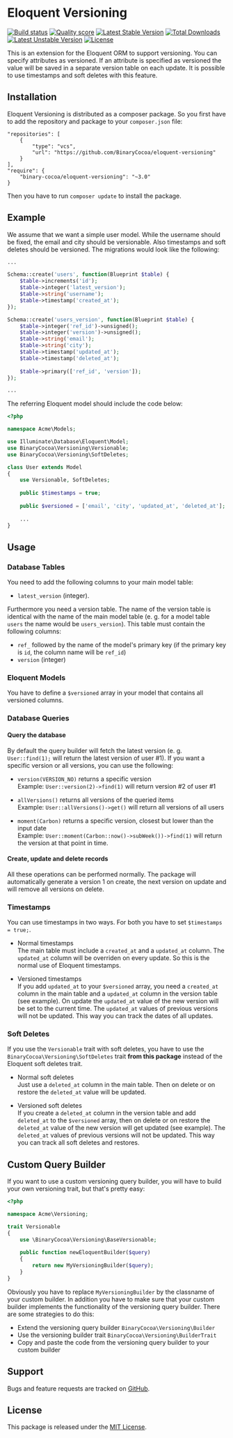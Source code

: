 # Eloquent Versioning

[![Build status](https://scrutinizer-ci.com/g/BinaryCocoa/eloquent-versioning/badges/build.png?b=master)](https://scrutinizer-ci.com/g/BinaryCocoa/eloquent-versioning/) [![Quality score](https://scrutinizer-ci.com/g/BinaryCocoa/eloquent-versioning/badges/quality-score.png?b=master)](https://scrutinizer-ci.com/g/BinaryCocoa/eloquent-versioning/) [![Latest Stable Version](https://poser.pugx.org/binary-cocoa/eloquent-versioning/v/stable)](https://packagist.org/packages/binary-cocoa/eloquent-versioning) [![Total Downloads](https://poser.pugx.org/binary-cocoa/eloquent-versioning/downloads)](https://packagist.org/packages/binary-cocoa/eloquent-versioning) [![Latest Unstable Version](https://poser.pugx.org/binary-cocoa/eloquent-versioning/v/unstable)](https://packagist.org/packages/binary-cocoa/eloquent-versioning) [![License](https://poser.pugx.org/binary-cocoa/eloquent-versioning/license)](https://packagist.org/packages/binary-cocoa/eloquent-versioning)

This is an extension for the Eloquent ORM to support versioning. You can specify attributes as versioned. If an attribute is specified as versioned the value will be saved in a separate version table on each update. It is possible to use timestamps and soft deletes with this feature.

## Installation

Eloquent Versioning is distributed as a composer package. So you first have to add the repository and package to your `composer.json` file:

```
"repositories": [
    {
        "type": "vcs",
        "url": "https://github.com/BinaryCocoa/eloquent-versioning"
    }
],
"require": {
    "binary-cocoa/eloquent-versioning": "~3.0"
}
```

Then you have to run `composer update` to install the package.

## Example

We assume that we want a simple user model. While the username should be fixed, the email and city should be versionable. Also timestamps and soft deletes should be versioned. The migrations would look like the following:

```php
...

Schema::create('users', function(Blueprint $table) {
    $table->increments('id');
    $table->integer('latest_version');
    $table->string('username');
    $table->timestamp('created_at');
});

Schema::create('users_version', function(Blueprint $table) {
    $table->integer('ref_id')->unsigned();
    $table->integer('version')->unsigned();
    $table->string('email');
    $table->string('city');
    $table->timestamp('updated_at');
    $table->timestamp('deleted_at');
    
    $table->primary(['ref_id', 'version']);
});

...
```

The referring Eloquent model should include the code below:

```php
<?php

namespace Acme\Models;

use Illuminate\Database\Eloquent\Model;
use BinaryCocoa\Versioning\Versionable;
use BinaryCocoa\Versioning\SoftDeletes;

class User extends Model
{
    use Versionable, SoftDeletes;
    
    public $timestamps = true;
    
    public $versioned = ['email', 'city', 'updated_at', 'deleted_at'];
    
    ...
}
```

## Usage

### Database Tables

You need to add the following columns to your main model table:

* `latest_version` (integer).

Furthermore you need a version table. The name of the version table is identical with the name of the main model table (e. g. for a model table `users` the name would be `users_version`). This table must contain the following columns:

* `ref_` followed by the name of the model's primary key (if the primary key is `id`, the column name will be `ref_id`)
* `version` (integer)

### Eloquent Models

You have to define a `$versioned` array in your model that contains all versioned columns.

### Database Queries

#### Query the database

By default the query builder will fetch the latest version (e. g. `User::find(1);` will return the latest version of user #1). If you want a specific version or all versions, you can use the following:

* `version(VERSION_NO)` returns a specific version<br>Example: `User::version(2)->find(1)` will return version #2 of user #1

* `allVersions()` returns all versions of the queried items<br>Example: `User::allVersions()->get()` will return all versions of all users

* `moment(Carbon)` returns a specific version, closest but lower than the input date<br>Example: `User::moment(Carbon::now()->subWeek())->find(1)` will return the version at that point in time.

#### Create, update and delete records

All these operations can be performed normally. The package will automatically generate a version 1 on create, the next version on update and will remove all versions on delete.

### Timestamps

You can use timestamps in two ways. For both you have to set `$timestamps = true;`.

* Normal timestamps<br>The main table must include a `created_at` and a `updated_at` column. The `updated_at` column will be overriden on every update. So this is the normal use of Eloquent timestamps.

* Versioned timestamps<br>If you add `updated_at` to your `$versioned` array, you need a `created_at` column in the main table and a `updated_at` column in the version table (see example). On update the `updated_at` value of the new version will be set to the current time. The `updated_at` values of previous versions will not be updated. This way you can track the dates of all updates.

### Soft Deletes

If you use the `Versionable` trait with soft deletes, you have to use the `BinaryCocoa\Versioning\SoftDeletes` trait **from this package** instead of the Eloquent soft deletes trait.

* Normal soft deletes<br>Just use a `deleted_at` column in the main table. Then on delete or on restore the `deleted_at` value will be updated.

* Versioned soft deletes<br>If you create a `deleted_at` column in the version table and add `deleted_at` to the `$versioned` array, then on delete or on restore the `deleted_at` value of the new version will get updated (see example). The `deleted_at` values of previous versions will not be updated. This way you can track all soft deletes and restores.

## Custom Query Builder

If you want to use a custom versioning query builder, you will have to build your own versioning trait, but that's pretty easy:

```php
<?php

namespace Acme\Versioning;

trait Versionable
{
    use \BinaryCocoa\Versioning\BaseVersionable;
    
    public function newEloquentBuilder($query)
    {
        return new MyVersioningBuilder($query);
    }
}
```

Obviously you have to replace `MyVersioningBuilder` by the classname of your custom builder. In addition you have to make sure that your custom builder implements the functionality of the versioning query builder. There are some strategies to do this:

* Extend the versioning query builder `BinaryCocoa\Versioning\Builder`
* Use the versioning builder trait `BinaryCocoa\Versioning\BuilderTrait`
* Copy and paste the code from the versioning query builder to your custom builder

## Support

Bugs and feature requests are tracked on [GitHub](https://github.com/BinaryCocoa/eloquent-versioning/issues).

## License

This package is released under the [MIT License](LICENSE).
